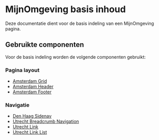 # MijnOmgeving basis inhoud

Deze documentatie dient voor de basis indeling van een MijnOmgeving pagina.

## Gebruikte componenten

Voor de basis indeling worden de volgende componenten gebruikt:

### Pagina layout

- [Amsterdam Grid](https://designsystem.amsterdam/?path=/docs/components-layout-grid--docs)
- [Amsterdam Header](https://designsystem.amsterdam/?path=/docs/components-containers-page-header--docs)
- [Amsterdam Footer](https://designsystem.amsterdam/?path=/docs/components-containers-page-footer--docs)

### Navigatie

- [Den Haag Sidenav](https://nl-design-system.github.io/denhaag/?path=/docs/react-sidenavigation--docs)
- [Utrecht Breadcrumb Navigation](https://nl-design-system.github.io/utrecht/storybook/?path=/docs/react_react-breadcrumb-nav--docs)
- [Utrecht Link](https://nl-design-system.github.io/utrecht/storybook/?path=/docs/react_react-link--docs)
- [Utrecht Link List](https://nl-design-system.github.io/utrecht/storybook/?path=/docs/react_react-link-list--docs)
